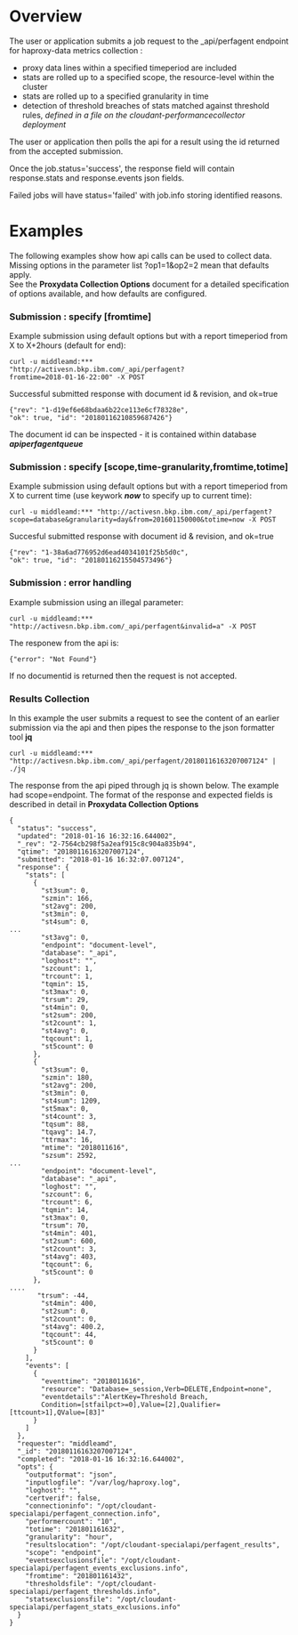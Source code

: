  
#	Overview

The user or application submits a job request to the \_api/perfagent endpoint for haproxy-data metrics collection :  

* proxy data lines within a specified timeperiod are included
* stats are rolled up to a specified scope, the resource-level within the cluster
* stats are rolled up to a specified granularity in time
* detection of threshold breaches of stats matched against threshold rules, _defined in a file on the cloudant-performancecollector deployment_  

The user or application then polls the api for a result using the id returned from the accepted submission.

Once the job.status='success', the response field will contain  response.stats and response.events json fields.  

Failed jobs will have status='failed' with job.info storing identified reasons.

# Examples
The following examples show how api calls can be used to collect data. Missing options in the parameter list ?op1=1&op2=2 mean that defaults apply.   
See the **Proxydata Collection Options** document for a detailed specification of options available, and how defaults are configured.
### Submission : specify [fromtime]

Example submission using default options but with a report timeperiod from X to X+2hours (default for end):

```  
curl -u middleamd:***   
"http://activesn.bkp.ibm.com/_api/perfagent?
fromtime=2018-01-16-22:00" -X POST  
```
Successful submitted response with document id & revision, and ok=true

```  
{"rev": "1-d19ef6e68bdaa6b22ce113e6cf78328e",   
"ok": true,	"id": "20180116210859687426"}	
```   
The document id can be inspected - it is contained within database **_apiperfagentqueue_**
 
### Submission : specify [scope,time-granularity,fromtime,totime]

Example submission using default options but with a report timeperiod from X to current time (use keywork **_now_** to specify up to current time):

```
curl -u middleamd:*** "http://activesn.bkp.ibm.com/_api/perfagent?  
scope=database&granularity=day&from=201601150000&totime=now -X POST  
```
Succesful submitted response with document id & revision, and ok=true

```
{"rev": "1-38a6ad776952d6ead4034101f25b5d0c",   
"ok": true, "id": "20180116215504573496"}	  
```  

### Submission : error handling
Example submission using an illegal parameter:

```
curl -u middleamd:*** "http://activesn.bkp.ibm.com/_api/perfagent&invalid=a" -X POST
```
The responew from the api is:

```
{"error": "Not Found"}  
``` 
If no documentid is returned then the request is not accepted.

### Results Collection
In this example the user submits a request to see the content of an earlier submission via the api and then pipes the response to the json formatter tool **jq**

```
curl -u middleamd:*** "http://activesn.bkp.ibm.com/_api/perfagent/20180116163207007124" | ./jq
```
The response from the api piped through jq is shown below. The example had scope=endpoint.
The format of the response and expected fields is described in detail in  **Proxydata Collection Options** 

```
{
  "status": "success",
  "updated": "2018-01-16 16:32:16.644002",
  "_rev": "2-7564cb298f5a2eaf915c8c904a835b94",
  "qtime": "20180116163207007124",
  "submitted": "2018-01-16 16:32:07.007124",
  "response": {
    "stats": [
      {
        "st3sum": 0,
        "szmin": 166,
        "st2avg": 200,
        "st3min": 0,
        "st4sum": 0,
...
        "st3avg": 0,
        "endpoint": "document-level",
        "database": "_api",
        "loghost": "",
        "szcount": 1,
        "trcount": 1,
        "tqmin": 15,
        "st3max": 0,
        "trsum": 29,
        "st4min": 0,
        "st2sum": 200,
        "st2count": 1,
        "st4avg": 0,
        "tqcount": 1,
        "st5count": 0
      },
      {
        "st3sum": 0,
        "szmin": 180,
        "st2avg": 200,
        "st3min": 0,
        "st4sum": 1209,
        "st5max": 0,
        "st4count": 3,
        "tqsum": 88,
        "tqavg": 14.7,
        "ttrmax": 16,
        "mtime": "2018011616",
        "szsum": 2592,
...
        "endpoint": "document-level",
        "database": "_api",
        "loghost": "",
        "szcount": 6,
        "trcount": 6,
        "tqmin": 14,
        "st3max": 0,
        "trsum": 70,
        "st4min": 401,
        "st2sum": 600,
        "st2count": 3,
        "st4avg": 403,
        "tqcount": 6,
        "st5count": 0
      },
....
       "trsum": -44,
        "st4min": 400,
        "st2sum": 0,
        "st2count": 0,
        "st4avg": 400.2,
        "tqcount": 44,
        "st5count": 0
      }
    ],
    "events": [
      {
        "eventtime": "2018011616",
        "resource": "Database=_session,Verb=DELETE,Endpoint=none",
        "eventdetails":"AlertKey=Threshold Breach,  
        Condition=[stfailpct>=0],Value=[2],Qualifier=[ttcount>1],QValue=[83]"
      }
    ]
  },
  "requester": "middleamd",
  "_id": "20180116163207007124",
  "completed": "2018-01-16 16:32:16.644002",
  "opts": {
    "outputformat": "json",
    "inputlogfile": "/var/log/haproxy.log",
    "loghost": "",
    "certverif": false,
    "connectioninfo": "/opt/cloudant-specialapi/perfagent_connection.info",
    "performercount": "10",
    "totime": "201801161632",
    "granularity": "hour",
    "resultslocation": "/opt/cloudant-specialapi/perfagent_results",
    "scope": "endpoint",
    "eventsexclusionsfile": "/opt/cloudant-specialapi/perfagent_events_exclusions.info",
    "fromtime": "201801161432",
    "thresholdsfile": "/opt/cloudant-specialapi/perfagent_thresholds.info",
    "statsexclusionsfile": "/opt/cloudant-specialapi/perfagent_stats_exclusions.info"
  }
}

